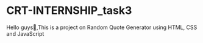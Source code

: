 # CRT-INTERNSHIP_task3
Hello guys👋,This is a project on Random Quote Generator using HTML, CSS and JavaScript 
